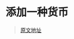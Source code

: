 # 添加一种货币

> [原文地址](https://docs.drupalcommerce.org/commerce2/user-guide/setting-up-store/importing-currencies)